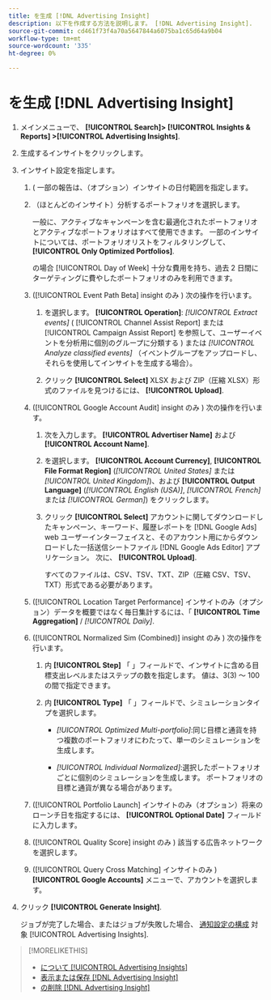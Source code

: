 ```yaml
---
title: を生成 [!DNL Advertising Insight]
description: 以下を作成する方法を説明します。 [!DNL Advertising Insight].
source-git-commit: cd461f73f4a70a5647844a6075ba1c65d64a9b04
workflow-type: tm+mt
source-wordcount: '335'
ht-degree: 0%

---
```


# を生成 [!DNL Advertising Insight]

1. メインメニューで、 **[!UICONTROL Search]> [!UICONTROL Insights & Reports] >[!UICONTROL Advertising Insights]**.

2. 生成するインサイトをクリックします。

3. インサイト設定を指定します。

   1. ( 一部の報告は、（オプション）インサイトの日付範囲を指定します。

   2. （ほとんどのインサイト）分析するポートフォリオを選択します。

      一般に、アクティブなキャンペーンを含む最適化されたポートフォリオとアクティブなポートフォリオはすべて使用できます。 一部のインサイトについては、ポートフォリオリストをフィルタリングして、 **[!UICONTROL Only Optimized Portfolios]**.

      の場合 [!UICONTROL Day of Week] 十分な費用を持ち、過去 2 日間にターゲティングに費やしたポートフォリオのみを利用できます。

   3. ([!UICONTROL Event Path Beta] insight のみ ) 次の操作を行います。

      1. を選択します。 **[!UICONTROL Operation]**: *[!UICONTROL Extract events]* ( [!UICONTROL Channel Assist Report] または [!UICONTROL Campaign Assist Report] を参照して、ユーザーイベントを分析用に個別のグループに分類する ) または *[!UICONTROL Analyze classified events]* （イベントグループをアップロードし、それらを使用してインサイトを生成する場合）。

      1. クリック **[!UICONTROL Select]** XLSX および ZIP（圧縮 XLSX）形式のファイルを見つけるには、 **[!UICONTROL Upload]**.
   4. ([!UICONTROL Google Account Audit] insight のみ ) 次の操作を行います。

      1. 次を入力します。 **[!UICONTROL Advertiser Name]** および **[!UICONTROL Account Name]**.

      1. を選択します。 **[!UICONTROL Account Currency]**, **[!UICONTROL File Format Region]** (*[!UICONTROL United States]* または *[!UICONTROL United Kingdom]*)、および **[!UICONTROL Output Language]** (*[!UICONTROL English (USA)]*, *[!UICONTROL French]*&#x200B;または *[!UICONTROL German]*) をクリックします。

      1. クリック **[!UICONTROL Select]** アカウントに関してダウンロードしたキャンペーン、キーワード、履歴レポートを [!DNL Google Ads] web ユーザーインターフェイスと、そのアカウント用にからダウンロードした一括送信シートファイル [!DNL Google Ads Editor] アプリケーション。 次に、 **[!UICONTROL Upload]**.

         すべてのファイルは、CSV、TSV、TXT、ZIP（圧縮 CSV、TSV、TXT）形式である必要があります。
   5. ([!UICONTROL Location Target Performance] インサイトのみ（オプション）データを概要ではなく毎日集計するには、「 **[!UICONTROL Time Aggregation]** / *[!UICONTROL Daily]*.

   6. ([!UICONTROL Normalized Sim (Combined)] insight のみ ) 次の操作を行います。

      1. 内 **[!UICONTROL Step]** 「 」フィールドで、インサイトに含める目標支出レベルまたはステップの数を指定します。 値は、3(3) ～ 100 の間で指定できます。

      1. 内 **[!UICONTROL Type]** 「 」フィールドで、シミュレーションタイプを選択します。

         * *[!UICONTROL Optimized Multi-portfolio]*:同じ目標と通貨を持つ複数のポートフォリオにわたって、単一のシミュレーションを生成します。

         * *[!UICONTROL Individual Normalized]*:選択したポートフォリオごとに個別のシミュレーションを生成します。 ポートフォリオの目標と通貨が異なる場合があります。
   7. ([!UICONTROL Portfolio Launch] インサイトのみ（オプション）将来のローンチ日を指定するには、 **[!UICONTROL Optional Date]** フィールドに入力します。

   8. ([!UICONTROL Quality Score] insight のみ ) 該当する広告ネットワークを選択します。

   9. ([!UICONTROL Query Cross Matching] インサイトのみ ) **[!UICONTROL Google Accounts]** メニューで、アカウントを選択します。




4. クリック **[!UICONTROL Generate Insight]**.

   ジョブが完了した場合、またはジョブが失敗した場合、 [通知設定の構成](/help/search-social-commerce/notifications/notification-edit.md) 対象 [!UICONTROL Advertising Insights].

>[!MORELIKETHIS]
>
>* [について [!UICONTROL Advertising Insights]](insight-about.md)
>* [表示または保存 [!DNL Advertising Insight]](insight-view-save.md)
>* [の削除 [!DNL Advertising Insight]](insight-delete.md)

